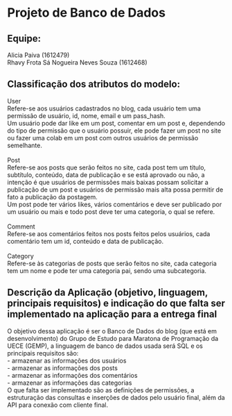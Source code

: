 # Projeto de Banco de Dados

## Equipe:
  Alicia Paiva (1612479) 
  <br />
  Rhavy Frota Sá Nogueira Neves Souza  (1612468)

## Classificação dos atributos do modelo: 
User
<br />
  	Refere-se aos usuários cadastrados no blog, cada usuário tem uma permissão de usuário, id, nome, email e um pass_hash. 
<br />
	Um usuário pode dar like em um post, comentar em um post e, dependendo do tipo de permissão que o usuário possuir, ele pode fazer um post no site ou fazer uma colab em um post com outros usuários de permissão semelhante.
<br />
<br />
Post
<br />
	Refere-se aos posts que serão feitos no site, cada post tem um título, subtítulo, conteúdo, data de publicação e se está aprovado ou não, a intenção é que usuários de permissões mais baixas possam solicitar a publicação de um post e usuários de permissão mais alta possa permitir de fato a publicação da postagem.
 <br />
	Um post pode ter vários likes, vários comentários e deve ser publicado por um usuário ou mais e todo post deve ter uma categoria, o qual se refere.
<br />
<br />
Comment
<br />
	Refere-se aos comentários feitos nos posts feitos pelos usuários, cada comentário tem um id, conteúdo e data de publicação.
<br />
<br />
Category
<br />
	Refere-se às categorias de posts que serão feitos no site, cada categoria tem um nome e pode ter uma categoria pai, sendo uma subcategoria.

## Descrição da Aplicação (objetivo, linguagem, principais requisitos) e indicação do que falta ser implementado na aplicação para a entrega final
O objetivo dessa aplicação é ser o Banco de Dados do blog (que está em desenvolvimento) do Grupo de Estudo para Maratona de Programação da UECE (GEMP), a linguagem de banco de dados usada será SQL e os principais requisitos são:
<br />
    - armazenar as informações dos usuários
    <br />
    - armazenar as informações dos posts
    <br />
    - armazenar as informações dos comentários
    <br />
    - armazenar as informações das categorias
<br />
O que falta ser implementado são as definições de permissões, a estruturação das consultas e inserções de dados pelo usuário final, além da API para conexão com cliente final.
